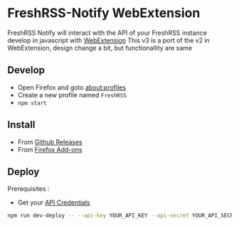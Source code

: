 # FreshRSS-Notify WebExtension

FreshRSS Notify will interact with the API of your FreshRSS instance
develop in javascript with [WebExtension](https://developer.mozilla.org/en-US/docs/Mozilla/Add-ons/WebExtensions)
This v3 is a port of the v2 in WebExtension, design change a bit, but functionallity are same

## Develop

- Open Firefox and goto [about:profiles](about:profiles)
- Create a new profile named `FreshRSS`
- `npm start`

## Install

- From [Github Releases](https://github.com/Purexo/FreshRSS-Notify/releases)
- From [Firefox Add-ons](https://addons.mozilla.org/fr/firefox/addon/freshrss-notify-webextension/)

## Deploy

Prerequisites :

- Get your [API Credentials](https://addons.mozilla.org/en-US/developers/addon/api/key/)

```bash
npm run dev-deploy -- --api-key YOUR_API_KEY --api-secret YOUR_API_SECRET
```
